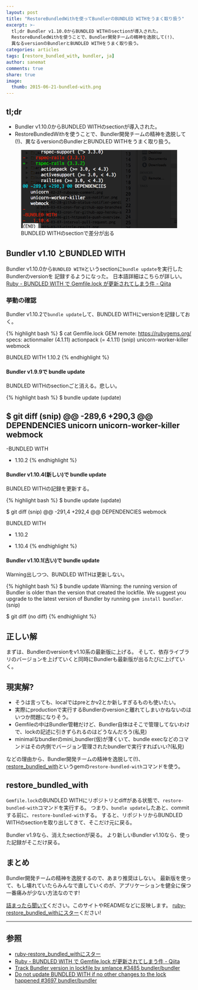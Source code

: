 ```yaml
---
layout: post
title: "RestoreBundledWithを使ってBundlerのBUNDLED WITHをうまく取り扱う"
excerpt: >-
  tl;dr Bundler v1.10.0からBUNDLED WITHのsectionが導入された。
  RestoreBundledWithを使うことで、Bundler開発チームの精神を逸脱して(!)、
  異なるversionのBundlerとBUNDLED WITHをうまく取り扱う。
categories: articles
tags: [restore_bundled_with, bundler, ja]
author: sanemat
comments: true
share: true
image:
  thumb: 2015-06-21-bundled-with.png
---
```


## tl;dr

* Bundler v1.10.0からBUNDLED WITHのsectionが導入された。
* RestoreBundledWithを使うことで、Bundler開発チームの精神を逸脱して(!)、異なるversionのBundlerとBUNDLED WITHをうまく取り扱う。

<figure>
  <img src="/images/2015-06-21-bundled-with.png" alt="BUNDLED WITH section">
  <figcaption>BUNDLED WITHのsectionで差分が出る</figcaption>
</figure>

## Bundler v1.10 とBUNDLED WITH

Bundler v1.10.0から`BUNDLED WITH`というsectionに`bundle update`を実行したBundlerのversionを
記録するようになった。
日本語詳細はこちらが詳しい。
[Ruby - BUNDLED WITH で Gemfile.lock が更新されてしまう件 - Qiita](http://qiita.com/suu_g/items/2b1630b8015d51c5292e)

### 挙動の確認

Bundler v1.10.2で`bundle update`して、BUNDLED WITHにversionを記録しておく。

{% highlight bash %}
$ cat Gemfile.lock
GEM
  remote: https://rubygems.org/
  specs:
    actionmailer (4.1.11)
      actionpack (= 4.1.11)
(snip)
  unicorn-worker-killer
  webmock

BUNDLED WITH
   1.10.2
{% endhighlight %}

#### Bundler v1.9.9で bundle update

BUNDLED WITHのsectionごと消える。悲しい。

{% highlight bash %}
$ bundle update
(update)

$ git diff
(snip)
@@ -289,6 +290,3 @@ DEPENDENCIES
   unicorn
   unicorn-worker-killer
   webmock
-
-BUNDLED WITH
-   1.10.2
{% endhighlight %}

#### Bundler v1.10.4(新しい)で bundle update

BUNDLED WITHの記録を更新する。

{% highlight bash %}
$ bundle update
(update)

$ git diff
(snip)
@@ -291,4 +292,4 @@ DEPENDENCIES
   webmock

 BUNDLED WITH
-   1.10.2
+   1.10.4
{% endhighlight %}

#### Bundler v1.10.1(古い)で bundle update

Warning出しつつ、BUNDLED WITHは更新しない。

{% highlight bash %}
$ bundle update
Warning: the running version of Bundler is older than the version that created the lockfile.
We suggest you upgrade to the latest version of Bundler by running `gem install bundler`.
(snip)

$ git diff
(no diff)
{% endhighlight %}

## 正しい解

まずは、Bundlerのversionをv1.10系の最新版に上げる。
そして、依存ライブラリのバージョンを上げていくと同時にBundlerも最新版が出るたびに上げていく。

## 現実解?

* そうは言っても、localではpreとかv2とか新しすぎるものも使いたい。
* 実際にproductionで実行するBundlerのversionと離れてしまいかねないのはいつか問題になりそう。
* Gemfileの中はBundler管轄だけど、Bundler自体はそこで管理してないわけで、lockの記述に引きずられるのはどうなんだろう(私見)
* minimalなbundlerのmini_bundler(仮)が薄くいて、bundle execなどのコマンドはその内側でバージョン管理されたbundlerで実行すればいい?(私見)

などの理由から、Bundler開発チームの精神を逸脱して(!)、[restore_bundled_with](https://rubygems.org/gems/restore_bundled_with)というgemの`restore-bundled-with`コマンドを使う。

## restore_bundled_with

`Gemfile.lock`のBUNDLED WITHにリポジトリとdiffがある状態で、`restore-bundled-with`コマンドを実行する。
つまり、`bundle update`したあと、commitする前に、`restore-bundled-with`する。
すると、リポジトリからBUNDLED WITHのsectionを取り出してきて、そこだけ元に戻る。

Bundler v1.9なら、消えたsectionが戻る。
より新しいBundler v1.10なら、使った記録がそこだけ戻る。

## まとめ

Bundler開発チームの精神を逸脱するので、あまり推奨はしない。
最新版を使って、もし壊れていたらみんなで直していくのが、アプリケーションを健全に保つ一番痛みが少ない方法なのです!

[詰まったら聞いて](https://github.com/packsaddle/ruby-restore_bundled_with/issues/new)ください。このサイトやREADMEなどに反映します。
[ruby-restore_bundled_withにスター](https://github.com/packsaddle/ruby-restore_bundled_with)ください!

----

## 参照

* [ruby-restore_bundled_withにスター](https://github.com/packsaddle/ruby-restore_bundled_with)
* [Ruby - BUNDLED WITH で Gemfile.lock が更新されてしまう件 - Qiita](http://qiita.com/suu_g/items/2b1630b8015d51c5292e)
* [Track Bundler version in lockfile by smlance #3485 bundler/bundler](https://github.com/bundler/bundler/pull/3485)
* [Do not update BUNDLED WITH if no other changes to the lock happened #3697 bundler/bundler](https://github.com/bundler/bundler/issues/3697)
